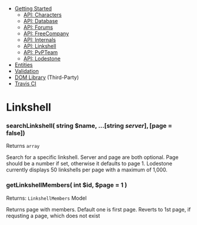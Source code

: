 - [Getting Started](docs/GettingStarted.md)  
  - [API: Characters](docs/ApiCharacters.md)  
  - [API: Database](docs/ApiDatabase.md)  
  - [API: Forums](docs/ApiForums.md)  
  - [API: FreeCompany](docs/ApiFreeCompany.md)  
  - [API: Internals](docs/ApiInternals.md)  
  - [API: Linkshell](docs/ApiLinkshell.md)  
  - [API: PvPTeam](/docs/ApiPvPTeam.md)  
  - [API: Lodestone](docs/ApiLodestone.md)  
- [Entities](docs/Entities.md)  
- [Validation](docs/Validation.md)  
- [DOM Library](docs/DomLibraryLegacy.md) (Third-Party)  
- [Travis CI](https://travis-ci.org/Simbiat/lodestone-php/branches)

# Linkshell

### searchLinkshell( string $name, ...[string $server], [$page = false])
Returns `array`

Search for a specific linkshell. Server and page are both optional. Page should be a number if set, otherwise it defaults to page 1. Lodestone currently displays 50 linkshells per page with a maximum of 1,000.


### getLinkshellMembers( int $id, $page = 1 )
Returns: `LinkshellMembers` Model

Returns page with members. Default one is first page. Reverts to 1st page, if requsting a page, which does not exist
